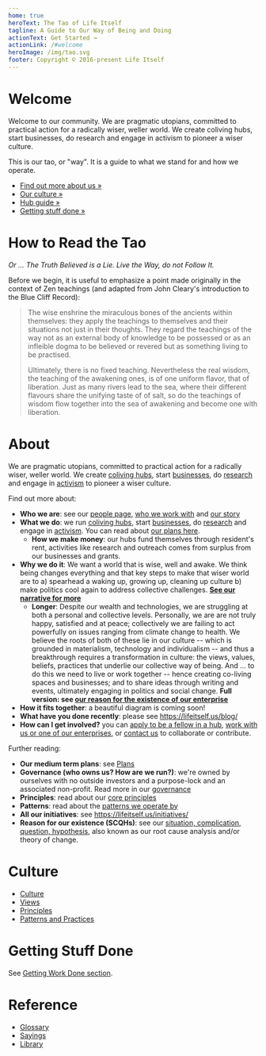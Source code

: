 ```yaml
---
home: true
heroText: The Tao of Life Itself
tagline: A Guide to Our Way of Being and Doing
actionText: Get Started →
actionLink: /#welcome
heroImage: /img/tao.svg
footer: Copyright © 2016-present Life Itself
---
```


# Welcome

Welcome to our community. We are pragmatic utopians, committed to practical action for a radically wiser, weller world. We create coliving hubs, start businesses, do research and engage in activism to pioneer a wiser culture.

This is our tao, or "way". It is a guide to what we stand for and how we operate.

* [Find out more about us &raquo;](#about)
* [Our culture &raquo;](#culture)
* [Hub guide &raquo;](/hubs/)
* [Getting stuff done &raquo;](/#getting-stuff-done)

[hubs]: https://lifeitself.us/hubs/
[businesses]: https://lifeitself.us/businesses/
[research]: https://lifeitself.us/institute/
[activism]: https://lifeitself.us/activism/
[scqh]: /scqh/

# How to Read the Tao

*Or ... The Truth Believed is a Lie. Live the Way, do not Follow It.*

Before we begin, it is useful to emphasize a point made originally in the context of Zen teachings (and adapted from John Cleary's introduction to the Blue Cliff Record):

> The wise enshrine the miraculous bones of the ancients within themselves: they apply the teachings to themselves and their situations not just in their thoughts. They regard the teachings of the way not as an external body of knowledge to be possessed or as an infleible dogma to be believed or revered but as something living to be practised.
> 
> Ultimately, there is no fixed teaching. Nevertheless the real wisdom, the teaching of the awakening ones, is of one uniform flavor, that of liberation. Just as many rivers lead to the sea, where their different flavours share the unifying taste of of salt, so do the teachings of wisdom flow together into the sea of awakening and become one with liberation.

# About

We are pragmatic utopians, committed to practical action for a radically wiser, weller world. We create [coliving hubs][hubs], start [businesses][], do [research][] and engage in [activism][] to pioneer a wiser culture.

Find out more about:

* **Who we are**: see our [people page][people], [who we work with](https://lifeitself.us/collaborators/) and [our story][story]
* **What we do**: we run [coliving hubs][hubs], start [businesses][], do [research][] and engage in [activism][]. You can read about [our plans here][plans].
  * **How we make money**: our hubs fund themselves through resident's rent, activities like research and outreach comes from surplus from our businesses and grants.
* **Why we do it**: We want a world that is wise, well and awake. We think being changes everything and that key steps to make that wiser world are to a) spearhead a waking up, growing up, cleaning up culture b) make politics cool again to address collective challenges. **[See our narrative for more][narrative]**
  * **Longer**: Despite our wealth and technologies, we are struggling at both a personal and collective levels. Personally, we are are not truly happy, satisfied and at peace; collectively we are failing to act powerfully on issues ranging from climate change to health. We believe the roots of both of these lie in our culture -- which is grounded in materialism, technology and individualism -- and thus a breakthrough requires a transformation in culture: the views, values, beliefs, practices that underlie our collective way of being. And ... to do this we need to live or work together -- hence creating co-living spaces and businesses; and to share ideas through writing and events, ultimately engaging in politics and social change. **Full version: see [our reason for the existence of our enterprise][scqh]**
* **How it fits together**: a beautiful diagram is coming soon!
* **What have you done recently**: please see https://lifeitself.us/blog/
* **How can I get involved?** you can [apply to be a fellow in a hub][hubs], [work with us or one of our enterprises](https://lifeitself.us/jobs/), or [contact us](https://lifeitself.us/contact/) to collaborate or contribute.

Further reading:

* **Our medium term plans**: see [Plans](/plans/)
* **Governance (who owns us? How are we run?)**: we're owned by ourselves with no outside investors and a purpose-lock and an associated non-profit. Read more in our [governance](/governance/)
* **Principles**: read about our [core principles](/principles/)
* **Patterns**: read about the [patterns we operate by](/patterns/)
* **All our initiatives**: see https://lifeitself.us/initiatives/
* **Reason for our existence (SCQHs)**: see our [situation, complication, question, hypothesis][scqh], also known as our root cause analysis and/or theory of change.

[people]: https://lifeitself.us/people/
[story]: https://lifeitself.us/about/story/
[narrative]: /narrative/
[plans]: /plans/

# Culture

* [Culture](/culture/)
* [Views](/views/)
* [Principles](/principles/)
* [Patterns and Practices](/patterns/)

# Getting Stuff Done

See [Getting Work Done section](/getting-stuff-done).

# Reference

* [Glossary](/glossary/)
* [Sayings](/sayings/)
* [Library](/library/)

